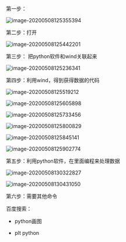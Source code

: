 [下载python软件]: https://www.anaconda.com/products/individual

第一步：

![image-20200508125355394](asset/image-20200508125355394.png)

第二步：打开

![image-20200508125442201](asset/image-20200508125442201.png)

第三步： 把python软件和wind关联起来

![image-20200508125236341](asset/image-20200508125236341.png)

第四步：利用wind，得到获得数据的代码

![image-20200508125519212](asset/image-20200508125519212.png)

![image-20200508125605898](asset/image-20200508125605898.png)

![image-20200508125733456](asset/image-20200508125733456.png)

![image-20200508125800829](asset/image-20200508125800829.png)



![image-20200508125845141](asset/image-20200508125845141.png)



![image-20200508125902774](asset/image-20200508125902774.png)

第五步：利用python软件，在里面编程来处理数据

![image-20200508130322827](asset/image-20200508130322827.png)

![image-20200508130431050](asset/image-20200508130431050.png)

第六步：需要其他命令

百度搜索：

* python画图

* plt python

  

